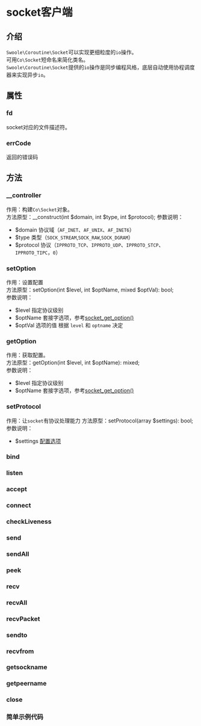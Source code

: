 # socket客户端

## 介绍
`Swoole\Coroutine\Socket`可以实现更细粒度的`io`操作。   
可用`Co\Socket`短命名来简化类名。  
`Swoole\Coroutine\Socket`提供的`io`操作是同步编程风格，底层自动使用协程调度器来实现异步`io`。

## 属性

### fd
socket对应的文件描述符。

### errCode
返回的错误码

## 方法

### __controller
作用：构建`Co\Socket`对象。     
方法原型：__construct(int $domain, int $type, int $protocol);
参数说明：
- $domain 协议域（`AF_INET`、`AF_UNIX`、`AF_INET6`）   
- $type 类型（`SOCK_STREAM`,`SOCK_RAW`,`SOCK_DGRAM`）   
- $protocol 协议（`IPPROTO_TCP`、`IPPROTO_UDP`、`IPPROTO_STCP`、`IPPROTO_TIPC`，`0`）   

### setOption
作用：设置配置     
方法原型：setOption(int $level, int $optName, mixed $optVal): bool;  
参数说明：
- $level 指定协议级别
- $optName 套接字选项，参考[socket_get_option()](https://www.php.net/manual/zh/function.socket-get-option.php)
- $optVal 选项的值 根据 `level` 和 `optname` 决定


### getOption
作用：获取配置。    
方法原型：getOption(int $level, int $optName): mixed;    
参数说明：
- $level 指定协议级别
- $optName 套接字选项，参考[socket_get_option()](https://www.php.net/manual/zh/function.socket-get-option.php)


### setProtocol
作用：让`socket`有协议处理能力
方法原型：setProtocol(array $settings): bool;
参数说明：
- $settings [配置选项](/Cn/Swoole/ServerStart/Tcp/serverSetting.html)

### bind

### listen

### accept

### connect

### checkLiveness

### send

### sendAll

### peek

### recv

### recvAll

### recvPacket

### sendto

### recvfrom

### getsockname

### getpeername

### close

### 简单示例代码
```php

```
